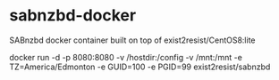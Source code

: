 # sabnzbd-docker
SABnzbd docker container built on top of exist2resist/CentOS8:lite

docker run -d -p 8080:8080 -v /hostdir:/config -v /mnt:/mnt -e TZ=America/Edmonton -e GUID=100 -e PGID=99 exist2resist/sabnzbd


